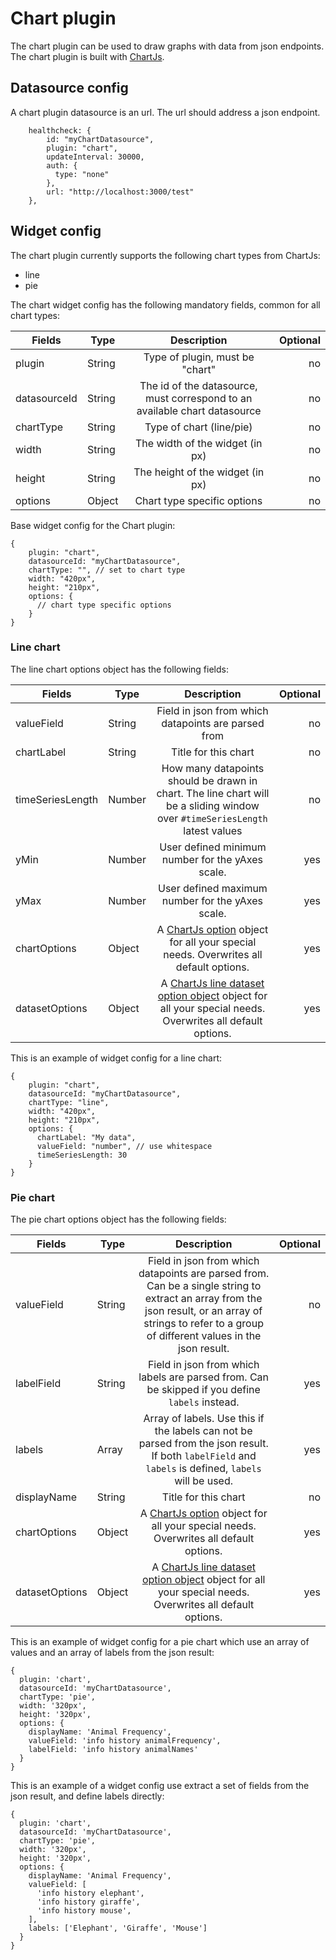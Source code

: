 # Chart plugin

The chart plugin can be used to draw graphs with data from json endpoints. The chart plugin is built
with [ChartJs](http://www.chartjs.org/).

## Datasource config

A chart plugin datasource is an url. The url should address a json endpoint.

```
    healthcheck: {
        id: "myChartDatasource",
        plugin: "chart",
        updateInterval: 30000,
        auth: {
          type: "none"
        },
        url: "http://localhost:3000/test"
    },
```

## Widget config

The chart plugin currently supports the following chart types from ChartJs:
* line
* pie

The chart widget config has the following mandatory fields, common for all chart types:

| Fields        |Type| Description           | Optional  |
| ------------- |---|:-------------:| -----:|
| plugin      |String| Type of plugin, must be "chart" | no |
| datasourceId     |String|The id of the datasource, must correspond to an available chart datasource|   no |
| chartType     |String|Type of chart (line/pie) |   no |
| width |String| The width of the widget (in px) | no |
| height |String| The height of the widget (in px)| no |
| options |Object| Chart type specific options | no |

Base widget config for the Chart plugin:

```
{
    plugin: "chart",
    datasourceId: "myChartDatasource",
    chartType: "", // set to chart type
    width: "420px",
    height: "210px",
    options: {
      // chart type specific options
    }
}
```

### Line chart

The line chart options object has the following fields:

| Fields        |Type| Description           | Optional  |
| ------------- |---|:-------------:| -----:|
| valueField     |String|Field in json from which datapoints are parsed from |   no |
| chartLabel     |String|Title for this chart|   no |
| timeSeriesLength     |Number|How many datapoints should be drawn in chart. The line chart will be a sliding window over `#timeSeriesLength` latest values  |   no |
| yMin     |Number|	User defined minimum number for the yAxes scale.  |  yes |
| yMax     |Number|	User defined maximum number for the yAxes scale.  | yes |
| chartOptions     |Object|A [ChartJs option](http://www.chartjs.org/docs/#chart-configuration-creating-a-chart-with-options) object for all your special needs. Overwrites all default options.  |   yes |
| datasetOptions     |Object|A [ChartJs line dataset option object](http://www.chartjs.org/docs/#line-chart-dataset-structure) object for all your special needs. Overwrites all default options.   |   yes |

This is an example of widget config for a line chart:

```
{
    plugin: "chart",
    datasourceId: "myChartDatasource",
    chartType: "line",
    width: "420px",
    height: "210px",
    options: {
      chartLabel: "My data",
      valueField: "number", // use whitespace
      timeSeriesLength: 30
    }
}
```

### Pie chart

The pie chart options object has the following fields:

| Fields        |Type| Description           | Optional  |
| ------------- |---|:-------------:| -----:|
| valueField     |String|Field in json from which datapoints are parsed from. Can be a single string to extract an array from the json result, or an array of strings to refer to a group of different values in the json result.|   no |
| labelField     |String|Field in json from which labels are parsed from. Can be skipped if you define `labels` instead. |   yes |
| labels     |Array|Array of labels. Use this if the labels can not be parsed from the json result. If both `labelField` and `labels` is defined, `labels` will be used. |   yes |
| displayName     |String|Title for this chart|   no |
| chartOptions     |Object|A [ChartJs option](http://www.chartjs.org/docs/#doughnut-pie-chart-chart-options) object for all your special needs. Overwrites all default options.  |   yes |
| datasetOptions     |Object|A [ChartJs line dataset option object](http://www.chartjs.org/docs/#doughnut-pie-chart-dataset-structure) object for all your special needs. Overwrites all default options.   |   yes |

This is an example of widget config for a pie chart which use an array of values and an array of labels from the json result:

```
{
  plugin: 'chart',
  datasourceId: 'myChartDatasource',
  chartType: 'pie',
  width: '320px',
  height: '320px',
  options: {
    displayName: 'Animal Frequency',
    valueField: 'info history animalFrequency',
    labelField: 'info history animalNames'
  }
}
```

This is an example of a widget config use extract a set of fields from the json result, and define labels directly:
```
{
  plugin: 'chart',
  datasourceId: 'myChartDatasource',
  chartType: 'pie',
  width: '320px',
  height: '320px',
  options: {
    displayName: 'Animal Frequency',
    valueField: [
      'info history elephant',
      'info history giraffe',
      'info history mouse',
    ],
    labels: ['Elephant', 'Giraffe', 'Mouse']
  }
}
```

